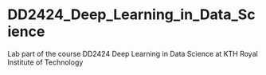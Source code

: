 # DD2424_Deep_Learning_in_Data_Science
Lab part of the course DD2424 Deep Learning in Data Science at KTH Royal Institute of Technology
